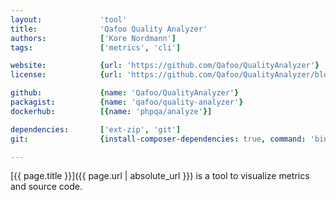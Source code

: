 ```yaml
---
layout:             'tool'
title:              'Qafoo Quality Analyzer'
authors:            ['Kore Nordmann']
tags:               ['metrics', 'cli']

website:            {url: 'https://github.com/Qafoo/QualityAnalyzer'}
license:            {url: 'https://github.com/Qafoo/QualityAnalyzer/blob/master/LICENSE', label: 'GNU Affero General Public License v3.0'}

github:             {name: 'Qafoo/QualityAnalyzer'}
packagist:          {name: 'qafoo/quality-analyzer'}               
dockerhub:          [{name: 'phpqa/analyze'}] 

dependencies:       ['ext-zip', 'git']
git:                {install-composer-dependencies: true, command: 'bin/analyze'}

---
```


[{{ page.title }}]({{ page.url | absolute_url }}) is a tool to visualize metrics and source code.

<!--more--> 
